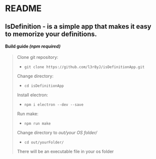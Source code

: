 # README

## **IsDefinition** - is a simple app that makes it easy to memorize your definitions.

#### Build guide _(npm required)_

> Clone git repository:
>
> - `git clone https://github.com/l3r8yJ/isDefinitionApp.git`
>
> Change directory:
>
> - `cd isDefinitionApp`
>
> Install electron:
>
> - `npm i electron --dev --save`
>
> Run make:
>
> - `npm run make`
>
> Change directory to _out/your OS folder/_
>
> - `cd out/yourFolder/`
>
> There will be an executable file in your os folder
